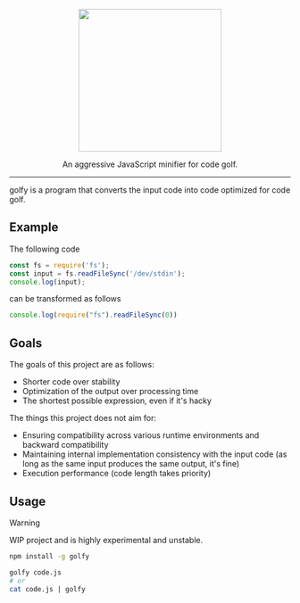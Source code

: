 <p align="center">
  <img src="https://github.com/user-attachments/assets/246eb6e8-1958-4ae1-a08e-c279444b7ab8" width="256" height="256">
</p>
<p align="center">
  An aggressive JavaScript minifier for code golf.
</p>
<hr>

golfy is a program that converts the input code into code optimized for code golf.

## Example
The following code
```javascript
const fs = require('fs');
const input = fs.readFileSync('/dev/stdin');
console.log(input);
```
can be transformed as follows
```javascript
console.log(require("fs").readFileSync(0))
```

## Goals
The goals of this project are as follows:
- Shorter code over stability
- Optimization of the output over processing time
- The shortest possible expression, even if it's hacky

The things this project does not aim for:
- Ensuring compatibility across various runtime environments and backward compatibility
- Maintaining internal implementation consistency with the input code (as long as the same input produces the same output, it's fine)
- Execution performance (code length takes priority)

## Usage

> [!WARNING]  
> WIP project and is highly experimental and unstable.

```sh
npm install -g golfy

golfy code.js
# or
cat code.js | golfy
```
